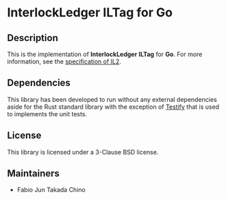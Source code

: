 # InterlockLedger ILTag for Go

## Description

This is the implementation of **InterlockLedger** **ILTag** for **Go**. For more information, see
the [specification of IL2](https://github.com/interlockledger/specification/tree/master).

## Dependencies

This library has been developed to run without any external dependencies aside for the
Rust standard library with the exception of [Testify](https://github.com/stretchr/testify)
that is used to implements the unit tests.

## License

This library is licensed under a 3-Clause BSD license.

## Maintainers

- Fabio Jun Takada Chino


